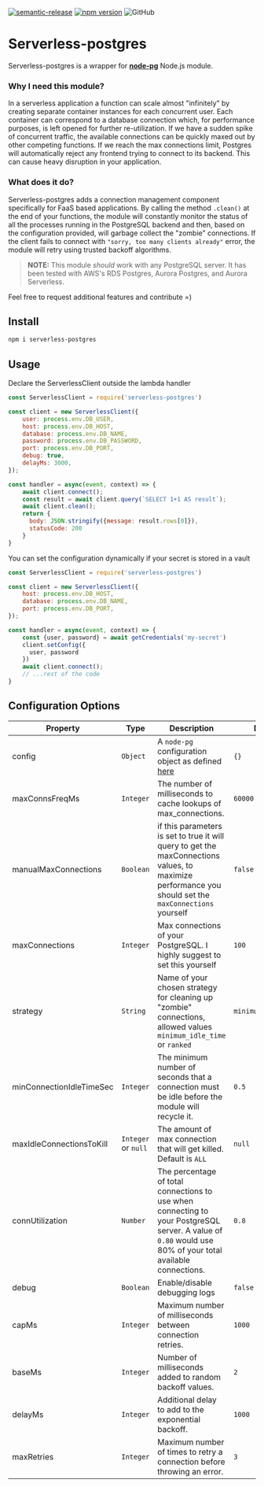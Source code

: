 [![semantic-release](https://img.shields.io/badge/%20%20%F0%9F%93%A6%F0%9F%9A%80-semantic--release-e10079.svg)](https://github.com/MatteoGioioso/serverless-pg)
[![npm version](https://badge.fury.io/js/serverless-postgres.svg)](https://badge.fury.io/js/serverless-postgres)
![GitHub](https://img.shields.io/github/license/MatteoGioioso/serverless-pg)

# Serverless-postgres

Serverless-postgres is a wrapper for **[node-pg](https://github.com/brianc/node-postgres)** Node.js module.

### Why I need this module?
In a serverless application a function can scale almost "infinitely" by creating separate container instances 
for each concurrent user. 
Each container can correspond to a database connection which, for performance purposes, is left opened for further
re-utilization. If we have a sudden spike of concurrent traffic, the available connections can be quickly maxed out
by other competing functions.
If we reach the max connections limit, Postgres will automatically reject any frontend trying to connect to its backend.
This can cause heavy disruption in your application.

### What does it do?
Serverless-postgres adds a connection management component specifically for FaaS based applications.
By calling the method `.clean()` at the end of your functions, the module will constantly monitor the status of all
the processes running in the PostgreSQL backend and then, based on the configuration provided, 
will garbage collect the "zombie" connections.
If the client fails to connect with `"sorry, too many clients already"` error, the module will retry
using trusted backoff algorithms.

> **NOTE:** This module *should* work with any PostgreSQL server. 
It has been tested with AWS's RDS Postgres, Aurora Postgres, and Aurora Serverless.

Feel free to request additional features and contribute =)

## Install

```bash
npm i serverless-postgres
```

## Usage

Declare the ServerlessClient outside the lambda handler

```javascript
const ServerlessClient = require('serverless-postgres')

const client = new ServerlessClient({
    user: process.env.DB_USER,
    host: process.env.DB_HOST,
    database: process.env.DB_NAME,
    password: process.env.DB_PASSWORD,
    port: process.env.DB_PORT,
    debug: true,
    delayMs: 3000,
});

const handler = async(event, context) => {
    await client.connect();
    const result = await client.query(`SELECT 1+1 AS result`);
    await client.clean();
    return {
      body: JSON.stringify({message: result.rows[0]}),
      statusCode: 200
    }
}

```

You can set the configuration dynamically if your secret is stored in a vault

```javascript
const ServerlessClient = require('serverless-postgres')

const client = new ServerlessClient({
    host: process.env.DB_HOST,
    database: process.env.DB_NAME,
    port: process.env.DB_PORT,
});

const handler = async(event, context) => {
    const {user, password} = await getCredentials('my-secret')
    client.setConfig({
      user, password
    })
    await client.connect();
    // ...rest of the code
}

```



## Configuration Options

| Property | Type | Description | Default |
| -------- | ---- | ----------- | ------- |
| config | `Object` | A `node-pg` configuration object as defined [here](https://node-postgres.com/api/client) | `{}` |
| maxConnsFreqMs | `Integer` | The number of milliseconds to cache lookups of max_connections. | `60000` |
| manualMaxConnections | `Boolean` | if this parameters is set to true it will query to get the maxConnections values, to maximize performance you should set the `maxConnections` yourself | `false` |
| maxConnections | `Integer` | Max connections of your PostgreSQL. I highly suggest to set this yourself | `100` |
| strategy | `String` | Name of your chosen strategy for cleaning up "zombie" connections, allowed values `minimum_idle_time` or `ranked` | `minimum_idle_time` |
| minConnectionIdleTimeSec | `Integer` | The minimum number of seconds that a connection must be idle before the module will recycle it. | `0.5` |
| maxIdleConnectionsToKill | `Integer` or `null` | The amount of max connection that will get killed. Default is `ALL` | `null` |
| connUtilization | `Number` | The percentage of total connections to use when connecting to your PostgreSQL server. A value of `0.80` would use 80% of your total available connections. | `0.8` |
| debug | `Boolean` | Enable/disable debugging logs | `false` |
| capMs | `Integer` | Maximum number of milliseconds between connection retries. | `1000` |
| baseMs | `Integer` | Number of milliseconds added to random backoff values. | `2` |
| delayMs | `Integer` | Additional delay to add to the exponential backoff. | `1000` |
| maxRetries | `Integer` | Maximum number of times to retry a connection before throwing an error. | `3` |
